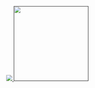 <div>
  <a href=""/>
  <img src="https://github-readme-stats.vercel.app/api/top-langs/?username=erickszz&theme=radical">
  <img style=width:200px  src="https://github-readme-stats.vercel.app/api?username=erickszz&show_icons=true&theme=radical">
</div>
 
 
